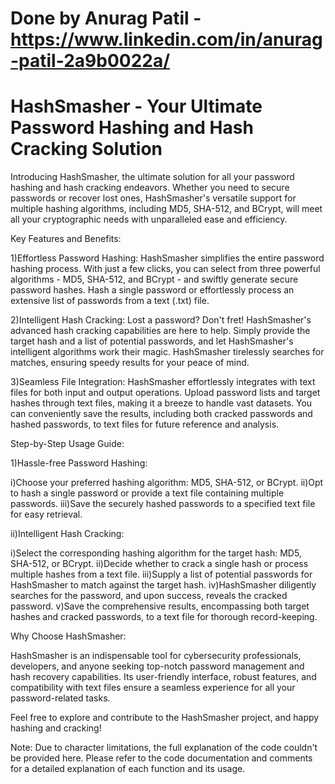 # Done by Anurag Patil - https://www.linkedin.com/in/anurag-patil-2a9b0022a/
# HashSmasher - Your Ultimate Password Hashing and Hash Cracking Solution

Introducing HashSmasher, the ultimate solution for all your password hashing and hash cracking endeavors. Whether you need to secure passwords or recover lost ones, HashSmasher's versatile support for multiple hashing algorithms, including MD5, SHA-512, and BCrypt, will meet all your cryptographic needs with unparalleled ease and efficiency.

Key Features and Benefits:

1)Effortless Password Hashing: HashSmasher simplifies the entire password hashing process. With just a few clicks, you can select from three powerful algorithms - MD5, SHA-512, and BCrypt - and swiftly generate secure password hashes. Hash a single password or effortlessly process an extensive list of passwords from a text (.txt) file.

2)Intelligent Hash Cracking: Lost a password? Don't fret! HashSmasher's advanced hash cracking capabilities are here to help. Simply provide the target hash and a list of potential passwords, and let HashSmasher's intelligent algorithms work their magic. HashSmasher tirelessly searches for matches, ensuring speedy results for your peace of mind.

3)Seamless File Integration: HashSmasher effortlessly integrates with text files for both input and output operations. Upload password lists and target hashes through text files, making it a breeze to handle vast datasets. You can conveniently save the results, including both cracked passwords and hashed passwords, to text files for future reference and analysis.

Step-by-Step Usage Guide:

1)Hassle-free Password Hashing:

  i)Choose your preferred hashing algorithm: MD5, SHA-512, or BCrypt.
  ii)Opt to hash a single password or provide a text file containing multiple passwords.
  iii)Save the securely hashed passwords to a specified text file for easy retrieval.

ii)Intelligent Hash Cracking:

  i)Select the corresponding hashing algorithm for the target hash: MD5, SHA-512, or BCrypt.
  ii)Decide whether to crack a single hash or process multiple hashes from a text file.
  iii)Supply a list of potential passwords for HashSmasher to match against the target hash.
  iv)HashSmasher diligently searches for the password, and upon success, reveals the cracked password.
  v)Save the comprehensive results, encompassing both target hashes and cracked passwords, to a text file for thorough record-keeping.

Why Choose HashSmasher:

HashSmasher is an indispensable tool for cybersecurity professionals, developers, and anyone seeking top-notch password management and hash recovery capabilities. Its user-friendly interface, robust features, and compatibility with text files ensure a seamless experience for all your password-related tasks.

Feel free to explore and contribute to the HashSmasher project, and happy hashing and cracking!

Note: Due to character limitations, the full explanation of the code couldn't be provided here. Please refer to the code documentation and comments for a detailed explanation of each function and its usage.
